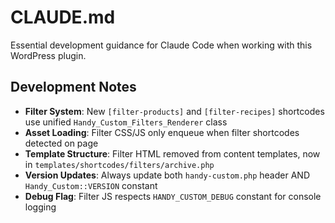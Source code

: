 # CLAUDE.md

Essential development guidance for Claude Code when working with this WordPress plugin.

## Development Notes

- **Filter System**: New `[filter-products]` and `[filter-recipes]` shortcodes use unified `Handy_Custom_Filters_Renderer` class
- **Asset Loading**: Filter CSS/JS only enqueue when filter shortcodes detected on page
- **Template Structure**: Filter HTML removed from content templates, now in `templates/shortcodes/filters/archive.php`
- **Version Updates**: Always update both `handy-custom.php` header AND `Handy_Custom::VERSION` constant
- **Debug Flag**: Filter JS respects `HANDY_CUSTOM_DEBUG` constant for console logging